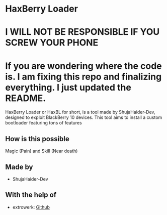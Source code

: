 # HaxBerry Loader

# I WILL NOT BE RESPONSIBLE IF YOU SCREW YOUR PHONE
# If you are wondering where the code is. I am fixing this repo and finalizing everything. I just updated the README.

HaxBerry Loader or HaxBL for short, is a tool made by ShujaHaider-Dev, designed to exploit BlackBerry 10 devices.
This tool aims to install a custom bootloader featuring tons of features

## How is this possible
Magic (Pain) and Skill (Near death)

## Made by
- ShujaHaider-Dev

## With the help of
- extrowerk: [Github](https://github.com/extrowerk)
